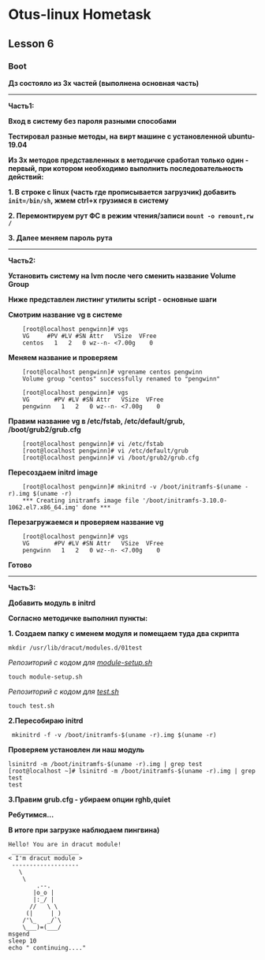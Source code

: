 # Otus-linux Hometask
## Lesson 6
### Boot
__Дз состояло из 3х частей (выполнена основная часть)__
__________________________________________________________________

__Часть1:__

__Вход в систему без пароля разными способами__

__Тестировал разные методы, на вирт машине с установленной ubuntu-19.04__

__Из 3х методов представленных в методичке сработал только один - первый, при котором необходимо выполнить последовательность действий:__

__1. В строке с linux (часть где прописывается загрузчик) добавить  ``` init=/bin/sh ```, жмем ctrl+x грузимся в систему__

__2. Перемонтируем рут ФС в режим чтения/записи ```mount -o remount,rw /```__

__3. Далее меняем пароль рута__

__________________________________________________________________

__Часть2:__

__Установить систему на lvm после чего сменить название Volume Group__

__Ниже представлен листинг утилиты script - основные шаги__

__Смотрим название vg в системе__
```
    [root@localhost pengwinn]# vgs
	VG     #PV #LV #SN Attr   VSize  VFree
	centos   1   2   0 wz--n- <7.00g    0
```
__Меняем название и проверяем__

```
    [root@localhost pengwinn]# vgrename centos pengwinn
	Volume group "centos" successfully renamed to "pengwinn"

    [root@localhost pengwinn]# vgs
	VG       #PV #LV #SN Attr   VSize  VFree
	pengwinn   1   2   0 wz--n- <7.00g    0
```

__Правим название vg в /etc/fstab, /etc/default/grub, /boot/grub2/grub.cfg__

```
    [root@localhost pengwinn]# vi /etc/fstab
    [root@localhost pengwinn]# vi /etc/default/grub
    [root@localhost pengwinn]# vi /boot/grub2/grub.cfg
```

__Пересоздаем initrd image__
```
    [root@localhost pengwinn]# mkinitrd -v /boot/initramfs-$(uname -r).img $(uname -r)
    *** Creating initramfs image file '/boot/initramfs-3.10.0-1062.el7.x86_64.img' done ***
```

__Перезагружаемся и проверяем название vg__
```
    [root@localhost pengwinn]# vgs
	VG       #PV #LV #SN Attr   VSize  VFree
	pengwinn   1   2   0 wz--n- <7.00g    0
```
__Готово__
__________________________________________________________________

__Часть3:__

__Добавить модуль в initrd__

__Согласно методичке выполнил пункты:__

__1. Создаем папку с именем модуля и помещаем туда два скрипта__

```
mkdir /usr/lib/dracut/modules.d/01test
```

_Репозиторий с кодом для [module-setup.sh](https://gist.github.com/lalbrekht/e51b2580b47bb5a150bd1a002f16ae85)_

```
touch module-setup.sh

```
_Репозиторий с кодом для [test.sh](https://gist.github.com/lalbrekht/ac45d7a6c6856baea348e64fac43faf0)_

```
touch test.sh
```
__2.Пересобираю initrd__
```
 mkinitrd -f -v /boot/initramfs-$(uname -r).img $(uname -r)
```
__Проверяем установлен ли наш модуль__
```
lsinitrd -m /boot/initramfs-$(uname -r).img | grep test
[root@localhost ~]# lsinitrd -m /boot/initramfs-$(uname -r).img | grep test
test
```
__3.Правим grub.cfg - убираем опции rghb,quiet__

__Ребутимся...__

__В итоге при загрузке наблюдаем пингвина)__
```
Hello! You are in dracut module!
 ___________________
< I'm dracut module >
 -------------------
   \
    \
        .--.
       |o_o |
       |:_/ |
      //   \ \
     (|     | )
    /'\_   _/`\
    \___)=(___/
msgend
sleep 10
echo " continuing...."
```

